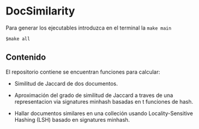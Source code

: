 ﻿# DocSimilarity

Para generar los ejecutables introduzca en el terminal la `make main`

```shell
$make all
```

## Contenido

El repositorio contiene se encuentran funciones para calcular:

  - Similitud de Jaccard de dos documentos.

  - Aproximación del grado de similitud de Jaccard a traves de una representacion via
signatures minhash basadas en t funciones de hash.

  - Hallar documentos similares en una colleción usando Locality-Sensitive Hashing (LSH) basado en signatures minhash.
